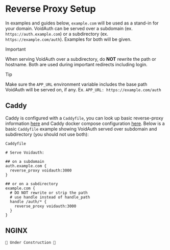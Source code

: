 # Reverse Proxy Setup

In examples and guides below, `example.com` will be used as a stand-in for your domain. VoidAuth can be served over a subdomain (ex. `https://auth.example.com`) or a subdirectory (ex. `https://example.com/auth`). Examples for both will be given.

> [!IMPORTANT]
> When serving VoidAuth over a subdirectory, do **NOT** rewrite the path or hostname. Both are used during important redirects including login.

> [!TIP]
> Make sure the `APP_URL` environment variable includes the base path VoidAuth will be served on, if any. Ex. `APP_URL: https://example.com/auth`

## Caddy

Caddy is configured with a `Caddyfile`, you can look up basic reverse-proxy information [here](https://caddyserver.com/docs/quick-starts/reverse-proxy) and Caddy docker compose configuration [here](https://caddyserver.com/docs/running#docker-compose). Below is a basic `Caddyfile` example showing VoidAuth served over subdomain and subdirectory (you should not use both):

`Caddyfile`
``` Caddyfile
# Serve Voidauth:

## on a subdomain
auth.example.com {
  reverse_proxy voidauth:3000
}

## or on a subdirectory
example.com {
  # DO NOT rewrite or strip the path
  # use handle instead of handle_path
  handle /auth/* {
    reverse_proxy voidauth:3000
  }
}
```

## NGINX

`🚧 Under Construction 🚧`
